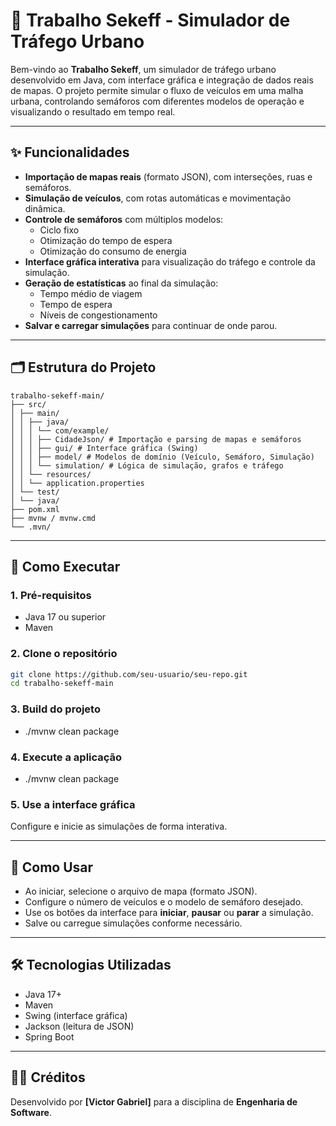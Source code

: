# 🚦 Trabalho Sekeff - Simulador de Tráfego Urbano

Bem-vindo ao **Trabalho Sekeff**, um simulador de tráfego urbano desenvolvido em Java, com interface gráfica e integração de dados reais de mapas. O projeto permite simular o fluxo de veículos em uma malha urbana, controlando semáforos com diferentes modelos de operação e visualizando o resultado em tempo real.

---

## ✨ Funcionalidades

- **Importação de mapas reais** (formato JSON), com interseções, ruas e semáforos.
- **Simulação de veículos**, com rotas automáticas e movimentação dinâmica.
- **Controle de semáforos** com múltiplos modelos:
  - Ciclo fixo
  - Otimização do tempo de espera
  - Otimização do consumo de energia
- **Interface gráfica interativa** para visualização do tráfego e controle da simulação.
- **Geração de estatísticas** ao final da simulação:
  - Tempo médio de viagem
  - Tempo de espera
  - Níveis de congestionamento
- **Salvar e carregar simulações** para continuar de onde parou.

---

## 🗂️ Estrutura do Projeto
 ```
trabalho-sekeff-main/
├── src/
│ ├── main/
│ │ ├── java/
│ │ │ └── com/example/
│ │ │ ├── CidadeJson/ # Importação e parsing de mapas e semáforos
│ │ │ ├── gui/ # Interface gráfica (Swing)
│ │ │ ├── model/ # Modelos de domínio (Veículo, Semáforo, Simulação)
│ │ │ └── simulation/ # Lógica de simulação, grafos e tráfego
│ │ └── resources/
│ │ └── application.properties
│ └── test/
│ └── java/
├── pom.xml
├── mvnw / mvnw.cmd
└── .mvn/
```
---

 ## 🚀 Como Executar

### 1. Pré-requisitos

- Java 17 ou superior  
- Maven

### 2. Clone o repositório

```bash
git clone https://github.com/seu-usuario/seu-repo.git
cd trabalho-sekeff-main
```

### 3. Build do projeto

-  ./mvnw clean package

### 4. Execute a aplicação
-  ./mvnw clean package

### 5. Use a interface gráfica
Configure e inicie as simulações de forma interativa.

---

## 🧭 Como Usar

- Ao iniciar, selecione o arquivo de mapa (formato JSON).
- Configure o número de veículos e o modelo de semáforo desejado.
- Use os botões da interface para **iniciar**, **pausar** ou **parar** a simulação.
- Salve ou carregue simulações conforme necessário.

---

## 🛠️ Tecnologias Utilizadas

- Java 17+
- Maven
- Swing (interface gráfica)
- Jackson (leitura de JSON)
- Spring Boot

---

## 👨‍💻 Créditos

Desenvolvido por **[Victor Gabriel]** para a disciplina de **Engenharia de Software**.

